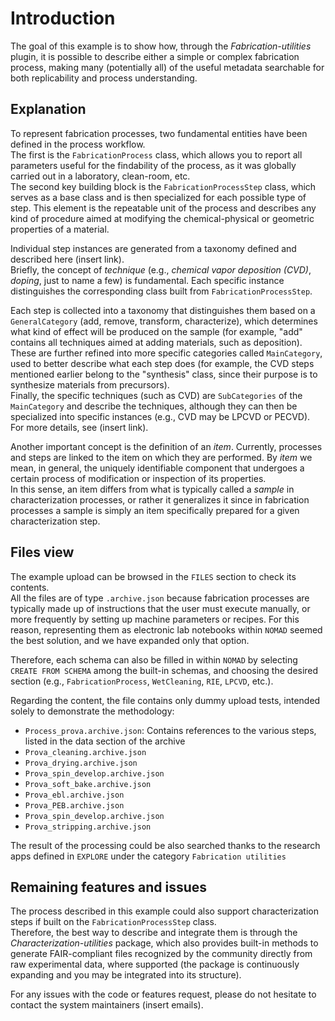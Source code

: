# Introduction

The goal of this example is to show how, through the *Fabrication-utilities* plugin, it is possible to describe either a simple or complex fabrication process, making many (potentially all) of the useful metadata searchable for both replicability and process understanding.

## Explanation

To represent fabrication processes, two fundamental entities have been defined in the process workflow.  
The first is the `FabricationProcess` class, which allows you to report all parameters useful for the findability of the process, as it was globally carried out in a laboratory, clean-room, etc.  
The second key building block is the `FabricationProcessStep` class, which serves as a base class and is then specialized for each possible type of step. This element is the repeatable unit of the process and describes any kind of procedure aimed at modifying the chemical-physical or geometric properties of a material.  

Individual step instances are generated from a taxonomy defined and described here (insert link).  
Briefly, the concept of *technique* (e.g., *chemical vapor deposition (CVD)*, *doping*, just to name a few) is fundamental. Each specific instance distinguishes the corresponding class built from `FabricationProcessStep`.  

Each step is collected into a taxonomy that distinguishes them based on a `GeneralCategory` (add, remove, transform, characterize), which determines what kind of effect will be produced on the sample (for example, "add" contains all techniques aimed at adding materials, such as deposition).  
These are further refined into more specific categories called `MainCategory`, used to better describe what each step does (for example, the CVD steps mentioned earlier belong to the "synthesis" class, since their purpose is to synthesize materials from precursors).  
Finally, the specific techniques (such as CVD) are `SubCategories` of the `MainCategory` and describe the techniques, although they can then be specialized into specific instances (e.g., CVD may be LPCVD or PECVD). For more details, see (insert link).  

Another important concept is the definition of an *item*. Currently, processes and steps are linked to the item on which they are performed. By *item* we mean, in general, the uniquely identifiable component that undergoes a certain process of modification or inspection of its properties.  
In this sense, an item differs from what is typically called a *sample* in characterization processes, or rather it generalizes it since in fabrication processes a sample is simply an item specifically prepared for a given characterization step.

## Files view

The example upload can be browsed in the `FILES` section to check its contents.  
All the files are of type `.archive.json` because fabrication processes are typically made up of instructions that the user must execute manually, or more frequently by setting up machine parameters or recipes. For this reason, representing them as electronic lab notebooks within `NOMAD` seemed the best solution, and we have expanded only that option.  

Therefore, each schema can also be filled in within `NOMAD` by selecting `CREATE FROM SCHEMA` among the built-in schemas, and choosing the desired section (e.g., `FabricationProcess`, `WetCleaning`, `RIE`, `LPCVD`, etc.).  

Regarding the content, the file contains only dummy upload tests, intended solely to demonstrate the methodology:

- `Process_prova.archive.json`: Contains references to the various steps, listed in the data section of the archive  
- `Prova_cleaning.archive.json`  
- `Prova_drying.archive.json`  
- `Prova_spin_develop.archive.json`  
- `Prova_soft_bake.archive.json`  
- `Prova_ebl.archive.json`  
- `Prova_PEB.archive.json`  
- `Prova_spin_develop.archive.json`  
- `Prova_stripping.archive.json`

The result of the processing could be also searched thanks to the research apps defined in `EXPLORE` under the category `Fabrication utilities`

## Remaining features and issues

The process described in this example could also support characterization steps if built on the `FabricationProcessStep` class.  
Therefore, the best way to describe and integrate them is through the *Characterization-utilities* package, which also provides built-in methods to generate FAIR-compliant files recognized by the community directly from raw experimental data, where supported (the package is continuously expanding and you may be integrated into its structure).  

For any issues with the code or features request, please do not hesitate to contact the system maintainers (insert emails).  
